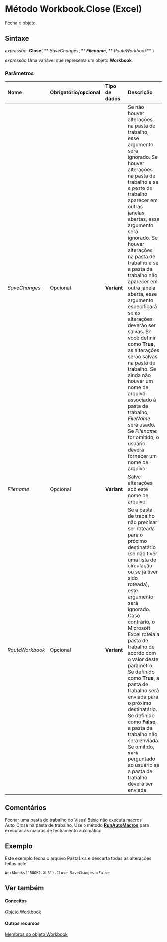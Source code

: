 
# Método Workbook.Close (Excel)

Fecha o objeto.


## Sintaxe

 _expressão_. **Close**( ** _SaveChanges_**, ** _Filename_**, ** _RouteWorkbook_** )

 _expressão_ Uma variável que representa um objeto **Workbook**.


### Parâmetros



|**Nome**|**Obrigatório/opcional**|**Tipo de dados**|**Descrição**|
|:-----|:-----|:-----|:-----|
| _SaveChanges_|Opcional|**Variant**|Se não houver alterações na pasta de trabalho, esse argumento será ignorado. Se houver alterações na pasta de trabalho e se a pasta de trabalho aparecer em outras janelas abertas, esse argumento será ignorado. Se houver alterações na pasta de trabalho e se a pasta de trabalho não aparecer em outra janela aberta, esse argumento especificará se as alterações deverão ser salvas. Se você definir como  **True**, as alterações serão salvas na pasta de trabalho. Se ainda não houver um nome de arquivo associado à pasta de trabalho, _FileName_ será usado. Se _Filename_ for omitido, o usuário deverá fornecer um nome de arquivo.|
| _Filename_|Opcional|**Variant**|Salve alterações sob este nome de arquivo.|
| _RouteWorkbook_|Opcional|**Variant**|Se a pasta de trabalho não precisar ser roteada para o próximo destinatário (se não tiver uma lista de circulação ou se já tiver sido roteada), este argumento será ignorado. Caso contrário, o Microsoft Excel roteia a pasta de trabalho de acordo com o valor deste parâmetro. Se definido como  **True**, a pasta de trabalho será enviada para o próximo destinatário. Se definido como **False**, a pasta de trabalho não será enviada. Se omitido, será perguntado ao usuário se a pasta de trabalho deverá ser enviada.|

## Comentários

Fechar uma pasta de trabalho do Visual Basic não executa macros Auto_Close na pasta de trabalho. Use o método  **[RunAutoMacros](85dfdadf-75e6-437d-fb7a-e17681a69b35.md)** para executar as macros de fechamento automático.


## Exemplo

Este exemplo fecha o arquivo Pasta1.xls e descarta todas as alterações feitas nele.


```
Workbooks("BOOK1.XLS").Close SaveChanges:=False
```


## Ver também


#### Conceitos


[Objeto Workbook](8c00aa60-c974-eed3-0812-3c9625eb0d4c.md)
#### Outros recursos


[Membros do objeto Workbook](dce102a3-25de-3ff4-2ce5-bc56e08baca7.md)